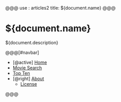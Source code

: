 @@@
use : articles2
title: ${document.name}
@@@


# ${document.name}

${document.description}


@@@[#navbar]
- [@active] [Home](#)
- [Movie Search]
- [Top Ten]
- [@right] [About]
    - [License]

[About]:About.html
[Home]:index.html
[License]:LICENSE.html
[Movie Search]:Search.html
[Top Ten]:TopTen.html
@@@
